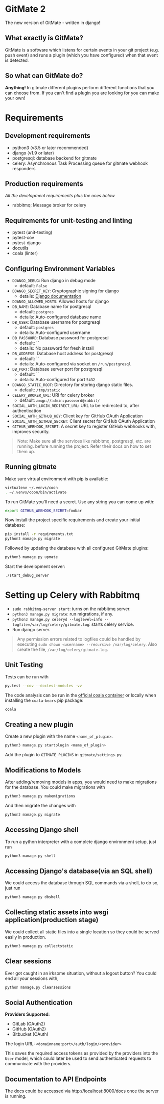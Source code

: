 GitMate 2
=========

The new version of GitMate - written in django!

What exactly is GitMate?
------------------------

GitMate is a software which listens for certain events in your git project
(e.g. push event) and runs a plugin (which you have configured) when that event
is detected.

So what can GitMate do?
-----------------------

**Anything!** In gitmate different plugins perform different functions that you
can choose from. If you can't find a plugin you are looking for
you can make your own!

Requirements
============

Development requirements
------------------------

- python3 (v3.5 or later recommended)
- django (v1.9 or later)
- postgresql: database backend for gitmate
- celery: Asynchronous Task Processing queue for gitmate webhook responders


Production requirements
-----------------------

*All the development requirements plus the ones below.*

- rabbitmq: Message broker for celery


Requirements for unit-testing and linting
-----------------------------------------

- pytest (unit-testing)
- pytest-cov
- pytest-django
- docutils
- coala (linter)


Configuring Environment Variables
---------------------------------

- `DJANGO_DEBUG`: Run django in debug mode
    - default: `False`
- `DJANGO_SECRET_KEY`: Cryptographic signing for django
    - details: [Django documentation](
        https://docs.djangoproject.com/en/1.11/ref/settings/#secret-key)
- `DJANGO_ALLOWED_HOSTS`: Allowed hosts for django
- `DB_NAME`: Database name for postgresql
    - default: `postgres`
    - details: Auto-configured database name
- `DB_USER`: Database username for postgresql
    - default: `postgres`
    - details: Auto-configured username
- `DB_PASSWORD`: Database password for postgresql
    - default: ``
    - details: No password for fresh install
- `DB_ADDRESS`: Database host address for postgresql
    - default: ``
    - details: Auto-configured via socket on `/run/postgresql`
- `DB_PORT`: Database server port for postgresql
    - default: ``
    - details: Auto-configured for port `5432`
- `DJANGO_STATIC_ROOT`: Directory for storing django static files.
    - default: `/tmp/static`
- `CELERY_BROKER_URL`: URI for celery broker
    - default: `amqp://admin:password@rabbit/`
- `SOCIAL_AUTH_LOGIN_REDIRECT_URL`: URL to be redirected to, after
 authentication
- `SOCIAL_AUTH_GITHUB_KEY`: Client key for GitHub OAuth Application
- `SOCIAL_AUTH_GITHUB_SECRET`: Client secret for GitHub OAuth Application
- `GITHUB_WEBHOOK_SECRET`: A secret key to register GitHub
webhooks with, improves security.

> Note: Make sure all the services like rabbitmq, postgresql, etc. are running.
> before running the project. Refer their docs on how to set them up.

Running gitmate
---------------

Make sure virtual environment with pip is available:

```bash
virtualenv ~/.venvs/coon
. ~/.venvs/coon/bin/activate
```

To run GitMate you'll need a secret. Use any string you can come up with:

```bash
export GITHUB_WEBHOOK_SECRET=foobar
```

Now install the project specific requirements and create your initial database:

```bash
pip install -r requirements.txt
python3 manage.py migrate
```

Followed by updating the database with all configured GitMate plugins:

```bash
python3 manage.py upmate
```

Start the development server:

```bash
./start_debug_server
```

Setting up Celery with Rabbitmq
===============================
* `sudo rabbitmq-server start`: turns on the rabbitmq server.
* `python3 manage.py migrate`: run migrations, if any.
* `python3 manage.py celeryd --loglevel=info
    --logfile=/var/log/celery/gitmate.log`: starts celery service.
* Run django server.

> Any permission errors related to logfiles could be handled by executing
`sudo chown <username> --recursive /var/log/celery`. Also create the file,
`/var/log/celery/gitmate.log`.


Unit Testing
------------

Tests can be run with

```bash
py.test --cov --doctest-modules -vv
```

The code analysis can be run in the [official coala container](
http://docs.coala.io/en/latest/Users/Docker_Image.html) or locally when
installing the ``coala-bears`` pip package:

```bash
coala
```

Creating a new plugin
---------------------

Create a new plugin with the name `<name_of_plugin>`.

```bash
python3 manage.py startplugin <name_of_plugin>
```

Add the plugin to `GITMATE_PLUGINS` in `gitmate/settings.py`.

Modifications to Models
-----------------------

After adding/removing models in apps, you would need to make migrations
for the database. You could make migrations with

```bash
python3 manage.py makemigrations
```

And then migrate the changes with
```bash
python3 manage.py migrate
```

Accessing Django shell
----------------------

To run a python interpreter with a complete django environment setup,
just run

```bash
python3 manage.py shell
```

Accessing Django's database(via an SQL shell)
---------------------------------------------
We could access the database through SQL commands via a shell, to
do so, just run

```bash
python3 manage.py dbshell
```

Collecting static assets into wsgi application(production stage)
----------------------------------------------------------------
We could collect all static files into a single location so they
could be served easily in production.

```bash
python3 manage.py collectstatic
```

Clear sessions
--------------
Ever got caught in an irksome situation, without a logout button?
You could end all your sessions with,

```bash
python manage.py clearsessions
```

Social Authentication
---------------------
**Providers Supported:**
- GitLab (OAuth2)
- GitHub (OAuth2)
- Bitbucket (OAuth)

The login URL: `<domainname:port>/auth/login/<provider>`

This saves the required access tokens as provided by the providers
into the `User` model, which could later be used to send
authenticated requests to communicate with the providers.

Documentation to API Endpoints
------------------------------
The docs could be accessed via http://localhost:8000/docs once the server is
running.

